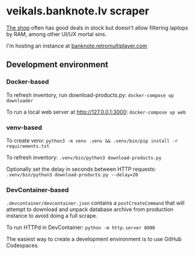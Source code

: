 # veikals.banknote.lv scraper

[The shop](https://veikals.banknote.lv/c/datortehnika/portativie-datori)
often has good deals in stock
but doesn't allow filtering laptops by RAM,
among other UI/UX mortal sins.

I'm hosting an instance
at [banknote.retromultiplayer.com](https://banknote.retromultiplayer.com/)

## Development environment

### Docker-based

To refresh inventory, run download-products.py:
`docker-compose up downloader`

To run a local web server at <http://127.0.0.1:3000>:
`docker-compose up web`

### venv-based

To create venv:
`python3 -m venv .venv && .venv/bin/pip install -r requirements.txt`

To refresh inventory:
`.venv/bin/python3 download-products.py`

Optionally set the delay in seconds between HTTP requests:
`.venv/bin/python3 download-products.py --delay=20`

### DevContainer-based

`.devcontainer/devcontainer.json` contains a `postCreateCommand` that will attempt to download and unpack database archive from production instance to avoid doing a full scrape.

To run HTTPd in DevContainer:
`python -m http.server 8080`

The easiest way to create a development environment is to use GitHub Codespaces.
